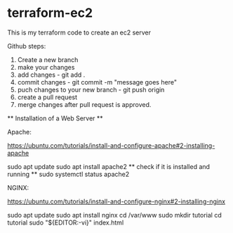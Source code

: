 # terraform-ec2
This is my terraform code to create an ec2 server


Github steps:

1. Create a new branch
2. make your changes
3. add changes - git add .
4. commit changes - git commit -m "message goes here"
5. puch changes to your new branch - git push origin <branch name>
6. create a pull request
7. merge changes after pull request is approved.



** Installation of a Web Server **

Apache:

https://ubuntu.com/tutorials/install-and-configure-apache#2-installing-apache


sudo apt update
sudo apt install apache2
** check if it is installed and running **
sudo systemctl status apache2 

NGINX:

https://ubuntu.com/tutorials/install-and-configure-nginx#2-installing-nginx

sudo apt update
sudo apt install nginx
cd /var/www
sudo mkdir tutorial
cd tutorial
sudo "${EDITOR:-vi}" index.html
